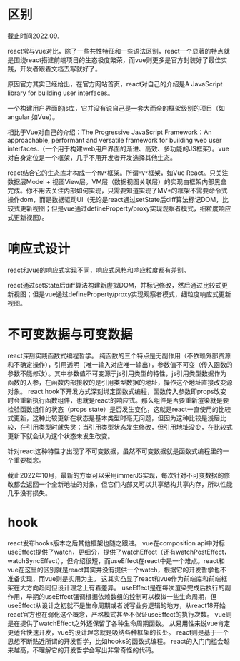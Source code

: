 
#  区别
截止时间2022.09.

react常与vue对比，除了一些共性特征和一些语法区别，react一个显著的特点就是围绕react搭建前端项目的生态极度繁荣，而vue则更多是官方封装好了最佳实践，开发者跟着文档去写就好了。

原因官方其实已经给出，在官方网站首页，react对自己的介绍是A JavaScript library for building user interfaces。

一个构建用户界面的js库，它并没有说自己是一套大而全的框架级别的项目（如angular 如Vue）。

相比于Vue对自己的介绍：The Progressive JavaScript Framework：An approachable, performant and versatile framework for building web user interfaces.（一个用于构建web用户界面的渐进、高效、多功能的JS框架）。vue对自身定位是一个框架，几乎不用开发者开发选择其他生态。

react结合它的生态库才构成一个`MV*`框架。所谓`MV*`框架，如Vue React。只关注数据层Model + 视图View层。VM层（数据视图关联层）的实现由框架内部黑盒完成。你不用去关注内部如何实现，只需要知道实现了MV*的框架不需要命令式操作dom，而是数据驱动UI（无论是react通过setState后diff算法标记DOM，比较式更新视图；但是vue通过defineProperty/proxy实现观察者模式，细粒度响应式更新视图）。

# 响应式设计
react和vue的响应式实现不同，响应式风格和响应粒度都有差别。

react通过setState后diff算法构建新虚拟DOM，并标记修改，然后通过比较式更新视图；但是vue通过defineProperty/proxy实现观察者模式，细粒度响应式更新视图。

# 不可变数据与可变数据
react深刻实践函数式编程哲学。
纯函数的三个特点是无副作用（不依赖外部资源和不确定操作），引用透明（唯一输入对应唯一输出），参数值不可变（传入函数的参数不能修改）。其中参数值不可变源于js引用类型的特性，js引用类型数据作为函数的入参，在函数内部接收的是引用类型数据的地址，操作这个地址直接改变源对象。
react hook下开发方式深刻绑定函数式编程，函数传入参数即props改变时会重新执行函数组件，也就是react的响应式。那么组件是否要重新渲染就是要检验函数组件的状态（props state）是否发生变化，这就是react一直使用的比较式更新，这种比较更新在状态是基本类型时毫无问题，但因为这种比较是浅层比较，在引用类型时就失灵：当引用类型状态发生修改，但引用地址没变，在比较式更新下就会认为这个状态未发生改变。

针对react这种特性才出现了不可变数据，虽然不可变数据就是函数式编程里的一个重要概念。

截止2022年10月，最新的方案可以采用immerJS实现，每次针对不可变数据的修改都会返回一个全新地址的对象，但它们内部又可以共享结构共享内存，所以性能几乎没有损失。

# hook
react发布hooks版本之后其他框架也随之跟进。
vue在composition api中对标useEffect提供了watch，更细分，提供了watchEffect（还有watchPostEffect，watchSyncEffect），但介绍很短，而useEffect在react中是一个难点。react和vue在这里的区别就是react其实并没有提供一个watch，根据它的开发哲学也不准备实现，而vue则是实用为主。
这其实凸显了react和vue作为前端库和前端框架在大方向趋同但设计理念上有着差异。
useEffect是在每次渲染完成后执行的副作用，早期的useEffect强调根据依赖数组的控制可以模拟一些生命周期，但useEffect从设计之初就不是生命周期或者说写业务逻辑的地方，从react18开始react官方也在弱化这个概念，严格模式甚至不保证useEffect的执行次数。
vue则是在提供了watchEffect之外还保留了各种生命周期函数。
从易用性来说vue肯定更适合快速开发，vue的设计理念就是吸纳各种框架的长处。
react则是基于一个思想不断贴近所谓的开发哲学，比如hooks的函数式编程。
react的入门门槛会越来越高，不理解它的开发哲学会写出非常奇怪的代码。
